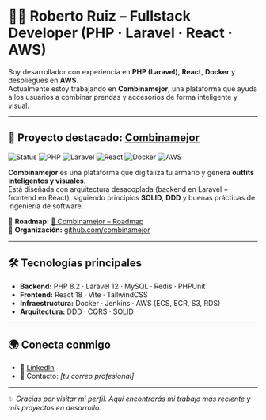 # 👨‍💻 Roberto Ruiz – Fullstack Developer (PHP · Laravel · React · AWS)

Soy desarrollador con experiencia en **PHP (Laravel)**, **React**, **Docker** y despliegues en **AWS**.  
Actualmente estoy trabajando en **Combinamejor**, una plataforma que ayuda a los usuarios a combinar prendas y accesorios de forma inteligente y visual.

---

## 🚀 Proyecto destacado: [Combinamejor](https://github.com/combinamejor)

![Status](https://img.shields.io/badge/Status-En%20desarrollo-orange)
![PHP](https://img.shields.io/badge/PHP-8.2-blue)
![Laravel](https://img.shields.io/badge/Laravel-12-red)
![React](https://img.shields.io/badge/React-18-61dafb)
![Docker](https://img.shields.io/badge/Docker-ready-0db7ed)
![AWS](https://img.shields.io/badge/AWS-preparing-232f3e)

**Combinamejor** es una plataforma que digitaliza tu armario y genera **outfits inteligentes y visuales**.  
Está diseñada con arquitectura desacoplada (backend en Laravel + frontend en React), siguiendo principios **SOLID**, **DDD** y buenas prácticas de ingeniería de software.  

📌 **Roadmap:** [🚀 Combinamejor – Roadmap](https://github.com/users/robertoruva/projects/1)  
📌 **Organización:** [github.com/combinamejor](https://github.com/combinamejor/.github)

---

## 🛠️ Tecnologías principales

- **Backend:** PHP 8.2 · Laravel 12 · MySQL · Redis · PHPUnit  
- **Frontend:** React 18 · Vite · TailwindCSS  
- **Infraestructura:** Docker · Jenkins · AWS (ECS, ECR, S3, RDS)  
- **Arquitectura:** DDD · CQRS · SOLID  

---

## 🌍 Conecta conmigo

- 💼 [LinkedIn](https://www.linkedin.com/in/robertoruva)  
- 📧 Contacto: *[tu correo profesional]*  

---

✨ *Gracias por visitar mi perfil. Aquí encontrarás mi trabajo más reciente y mis proyectos en desarrollo.*
